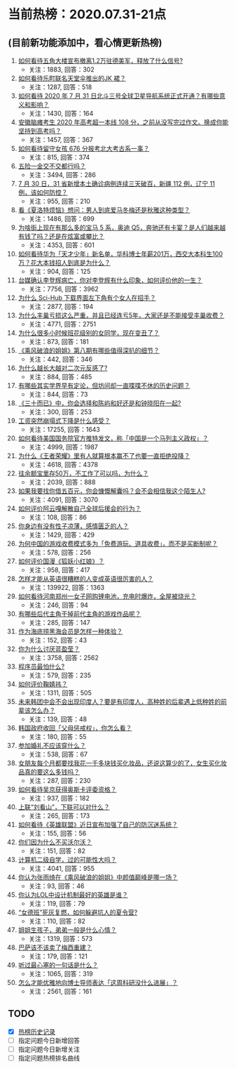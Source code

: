 # 当前热榜：2020.07.31-21点
## (目前新功能添加中，看心情更新热榜)
1. [如何看待五角大楼宣布撤离1.2万驻德美军，释放了什么信号?](https://www.zhihu.com/question/410845102)
    * 关注：1883, 回答：302
2. [如何看待乐町联名天堂伞推出的JK 裙？](https://www.zhihu.com/question/410928173)
    * 关注：1287, 回答：518
3. [如何看待 2020 年 7 月 31 日北斗三号全球卫星导航系统正式开通？有哪些意义和影响？](https://www.zhihu.com/question/411070100)
    * 关注：1430, 回答：164
4. [安徽脑瘫考生 2020 年高考超一本线 108 分，之前从没写完过作文。换成你能坚持到高考吗？](https://www.zhihu.com/question/409514191)
    * 关注：1457, 回答：367
5. [如何看待留守女孩 676 分报考北大考古系一事？](https://www.zhihu.com/question/411046473)
    * 关注：815, 回答：374
6. [五险一金交不交都行吗？](https://www.zhihu.com/question/61657457)
    * 关注：3494, 回答：286
7. [7 月 30 日，31 省新增本土确诊病例连续三天破百，新疆 112 例，辽宁 11 例，该如何防控？](https://www.zhihu.com/question/411037445)
    * 关注：955, 回答：210
8. [看《夏洛特烦恼》想问：男人到底爱马冬梅还是秋雅这种类型？](https://www.zhihu.com/question/36131330)
    * 关注：1486, 回答：699
9. [为啥街上现在有那么多的宝马 5 系，奥迪 Q5，奔驰还有卡宴？是人们越来越有钱了吗？还是在炫富或攀比？](https://www.zhihu.com/question/40024965)
    * 关注：4353, 回答：601
10. [如何看待华为「天才少年」新名单，华科博士年薪201万，西交大本科生100万？花大本钱招人到底是为什么？](https://www.zhihu.com/question/411016523)
    * 关注：904, 回答：125
11. [台媒确认李登辉病亡，你对李登辉有什么印象，如何评价他的一生？](https://www.zhihu.com/question/410950357)
    * 关注：7756, 回答：3962
12. [为什么 Sci-Hub 下载界面左下角有个女人在招手？](https://www.zhihu.com/question/397761737)
    * 关注：2877, 回答：194
13. [为什么丰巢亏损这么严重，并且已经连亏5年，大家还是不能接受丰巢收费？](https://www.zhihu.com/question/395006639)
    * 关注：4771, 回答：2751
14. [为什么很多小时候班花级别的女同学，现在变丑了？](https://www.zhihu.com/question/27926002)
    * 关注：873, 回答：181
15. [《乘风破浪的姐姐》第八期有哪些值得深扒的细节？](https://www.zhihu.com/question/411025943)
    * 关注：442, 回答：346
16. [为什么越长大越对二次元反感了?](https://www.zhihu.com/question/408307154)
    * 关注：884, 回答：485
17. [有哪些其实学界早有定论，但坊间却一直喋喋不休的历史问题？](https://www.zhihu.com/question/411065013)
    * 关注：844, 回答：73
18. [《三十而已》中，你会选择和陈屿和好还是和钟晓阳在一起?](https://www.zhihu.com/question/408971058)
    * 关注：300, 回答：253
19. [工资突然崩塌式下降是什么感受？](https://www.zhihu.com/question/280202473)
    * 关注：17255, 回答：1643
20. [如何看待美国国务院官方推特发文，称「中国是一个马列主义政权」？](https://www.zhihu.com/question/410866288)
    * 关注：4999, 回答：1987
21. [为什么《王者荣耀》里有人就算根本赢不了也要一直拒绝投降？](https://www.zhihu.com/question/403846347)
    * 关注：4618, 回答：4378
22. [往余额宝里存50万，不工作了可以吗，为什么？](https://www.zhihu.com/question/394560763)
    * 关注：2039, 回答：888
23. [如果我要找你借五百元，你会慷慨解囊吗？会不会相信我这个陌生人?](https://www.zhihu.com/question/378427480)
    * 关注：4091, 回答：3070
24. [如何评价阿云嘎解散自己全球后援会的行为？](https://www.zhihu.com/question/411078034)
    * 关注：108, 回答：86
25. [你身边有没有性子凉薄，感情匮乏的人？](https://www.zhihu.com/question/388065495)
    * 关注：1429, 回答：429
26. [为何中国的游戏收费模式多为「免费游玩、道具收费」，而不是买断制呢？](https://www.zhihu.com/question/407426709)
    * 关注：578, 回答：256
27. [如何评价国漫《狐妖小红娘》？](https://www.zhihu.com/question/41111923)
    * 关注：958, 回答：417
28. [怎样才能从英语很糟糕的人变成英语很厉害的人？](https://www.zhihu.com/question/22808635)
    * 关注：139922, 回答：1363
29. [如何看待河南郑州一女子网购锂电池，充电时爆炸，全屋被烧光？](https://www.zhihu.com/question/411066885)
    * 关注：246, 回答：94
30. [有哪些后代主角干掉前代主角的游戏作品呢？](https://www.zhihu.com/question/313696724)
    * 关注：285, 回答：147
31. [作为海底捞黑海会员是怎样一种体验？](https://www.zhihu.com/question/319134302)
    * 关注：152, 回答：43
32. [你为什么讨厌蓝盈莹？](https://www.zhihu.com/question/403931075)
    * 关注：3758, 回答：2562
33. [程序员最怕什么?](https://www.zhihu.com/question/405127663)
    * 关注：579, 回答：235
34. [如何评价鞠婧祎？](https://www.zhihu.com/question/38413584)
    * 关注：1311, 回答：505
35. [未来韩团中会不会出现印度人？要是有印度人，高种姓的后辈遇上低种姓的前辈该怎么办？](https://www.zhihu.com/question/397216662)
    * 关注：139, 回答：48
36. [韩国政府收回「父母惩戒权」，你怎么看？](https://www.zhihu.com/question/411133886)
    * 关注：180, 回答：55
37. [参加婚礼不应该穿什么？](https://www.zhihu.com/question/29313949)
    * 关注：538, 回答：67
38. [女朋友每个月都要找我花一千多块钱买化妆品，还说这算少的了，女生买化妆品真的要这么多钱吗？](https://www.zhihu.com/question/407972375)
    * 关注：287, 回答：230
39. [如何看待吴京获得奥斯卡评委资格？](https://www.zhihu.com/question/404376118)
    * 关注：937, 回答：182
40. [上联“刘看山”，下联可以对什么？](https://www.zhihu.com/question/25816814)
    * 关注：265, 回答：173
41. [如何看待《英雄联盟》近日宣布加强了自己的防沉迷系统？](https://www.zhihu.com/question/411170946)
    * 关注：155, 回答：56
42. [你们因为什么不买沃尔沃？](https://www.zhihu.com/question/355295184)
    * 关注：151, 回答：82
43. [计算机二级自学，过的可能性大吗？](https://www.zhihu.com/question/293043887)
    * 关注：4041, 回答：955
44. [你认为张雨绮在《乘风破浪的姐姐》中颜值巅峰是哪一场？](https://www.zhihu.com/question/409980617)
    * 关注：93, 回答：46
45. [你认为LOL中设计机制最好的英雄是谁？](https://www.zhihu.com/question/393480843)
    * 关注：119, 回答：79
46. [“女德班”死灰复燃，如何躲避坑人的夏令营?](https://www.zhihu.com/question/411058686)
    * 关注：110, 回答：82
47. [姐姐生孩子，弟弟一般是什么心情？](https://www.zhihu.com/question/401767907)
    * 关注：1319, 回答：573
48. [巴萨该不该卖了梅西重建？](https://www.zhihu.com/question/408221794)
    * 关注：179, 回答：121
49. [听过最心塞的一句话是什么？](https://www.zhihu.com/question/408693467)
    * 关注：1065, 回答：319
50. [怎么才能优雅地向博士导师表达「这周科研没什么进展」？](https://www.zhihu.com/question/371990916)
    * 关注：2561, 回答：161
## TODO
* [x] [热榜历史记录](hot_history/AllHot.md)
* [ ] 指定问题今日新增回答
* [ ] 指定问题今日新增关注
* [ ] 指定问题热榜排名曲线
